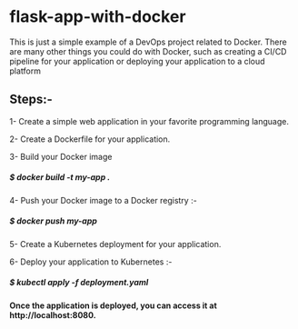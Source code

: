 # flask-app-with-docker
This is just a simple example of a DevOps project related to Docker. There are many other things you could do with Docker, such as creating a CI/CD pipeline for your application or deploying your application to a cloud platform

Steps:-
--
1- Create a simple web application in your favorite programming language.
 
2- Create a Dockerfile for your application.

3- Build your Docker image

   ##### $ docker build -t my-app .

4- Push your Docker image to a Docker registry :- 
  ##### $ docker push my-app


5- Create a Kubernetes deployment for your application.

6- Deploy your application to Kubernetes :- 
##### $ kubectl apply -f deployment.yaml

#### Once the application is deployed, you can access it at http://localhost:8080.




